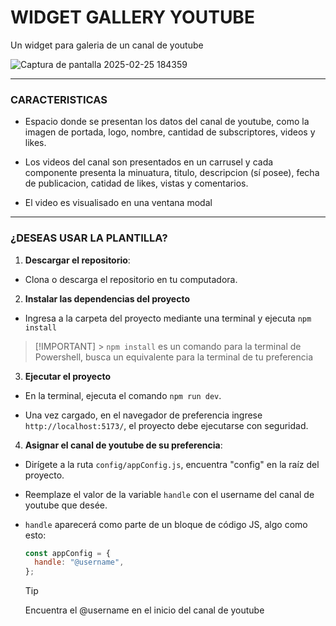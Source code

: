 # WIDGET GALLERY YOUTUBE

Un widget para galeria de un canal de youtube

![Captura de pantalla 2025-02-25 184359](https://github.com/user-attachments/assets/45b23817-c756-4b3f-920f-0b0010f1018d)

---

### CARACTERISTICAS

- Espacio donde se presentan los datos del canal de youtube, como la imagen de portada, logo, nombre, cantidad de subscriptores, videos y likes.

- Los videos del canal son presentados en un carrusel y cada componente presenta la minuatura, titulo, descripcion (sí posee), fecha de publicacion, catidad de likes, vistas y comentarios.
- El video es visualisado en una ventana modal

---

### ¿DESEAS USAR LA PLANTILLA?

1. **Descargar el repositorio**:

- Clona o descarga el repositorio en tu computadora.

2. **Instalar las dependencias del proyecto**

- Ingresa a la carpeta del proyecto mediante una terminal y ejecuta `npm install`

> [!IMPORTANT] > `npm install` es un comando para la terminal de Powershell, busca un equivalente para la terminal de tu preferencia

3. **Ejecutar el proyecto**

- En la terminal, ejecuta el comando `npm run dev`.

- Una vez cargado, en el navegador de preferencia ingrese `http://localhost:5173/`, el proyecto debe ejecutarse con seguridad.

4. **Asignar el canal de youtube de su preferencia**:

- Dirígete a la ruta `config/appConfig.js`, encuentra "config" en la raíz del proyecto.
- Reemplaze el valor de la variable `handle` con el username del canal de youtube que desée.
- `handle` aparecerá como parte de un bloque de código JS, algo como esto:

  ```js
  const appConfig = {
    handle: "@username",
  };
  ```

  > [!TIP]
  > Encuentra el @username en el inicio del canal de youtube
